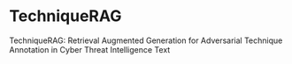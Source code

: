 # TechniqueRAG
TechniqueRAG: Retrieval Augmented Generation for Adversarial Technique Annotation in Cyber Threat Intelligence Text

